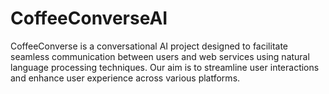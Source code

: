 # CoffeeConverseAI
CoffeeConverse is a conversational AI project designed to facilitate seamless communication between users and web services using natural language processing techniques. Our aim is to streamline user interactions and enhance user experience across various platforms.
